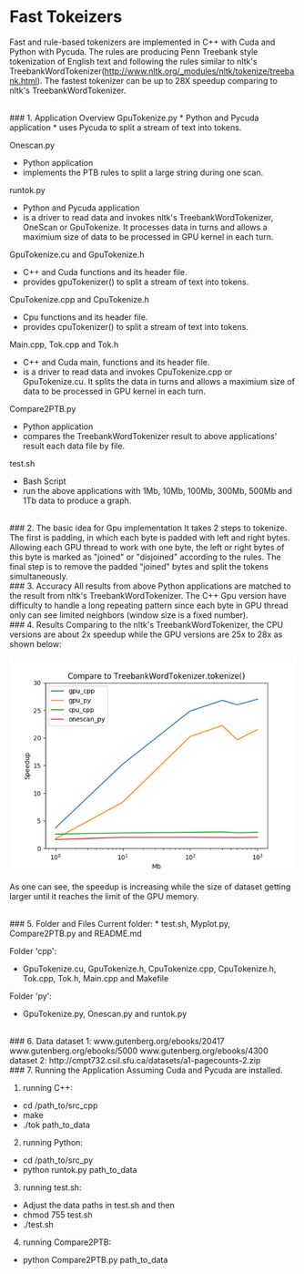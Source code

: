 # Fast Tokeizers
Fast and rule-based tokenizers are implemented in C++ with Cuda and Python with Pycuda. The rules are producing Penn Treebank style tokenization of English text and following the rules similar to nltk's TreebankWordTokenizer(http://www.nltk.org/_modules/nltk/tokenize/treebank.html). The fastest tokenizer can be up to 28X speedup comparing to nltk's TreebankWordTokenizer.

<br> 
### 1. Application Overview
GpuTokenize.py
  * Python and Pycuda application
  * uses Pycuda to split a stream of text into tokens.

Onescan.py
  * Python application	
  * implements the PTB rules to split a large string during one scan.

runtok.py
  * Python and Pycuda application
  * is a driver to read data and invokes nltk's TreebankWordTokenizer, OneScan or GpuTokenize. It processes data in turns and allows a maximium size of data to be processed in GPU kernel in each turn.

GpuTokenize.cu and GpuTokenize.h
  * C++ and Cuda functions and its header file.
  * provides gpuTokenizer() to split a stream of text into tokens.

CpuTokenize.cpp and CpuTokenize.h
  * Cpu functions and its header file.	
  * provides cpuTokenizer() to split a stream of text into tokens.

Main.cpp, Tok.cpp and Tok.h
  * C++ and Cuda main, functions and its header file.
  * is a driver to read data and invokes CpuTokenize.cpp or GpuTokenize.cu. It splits the data in turns and allows a maximium size of data to be processed in GPU kernel in each turn.

Compare2PTB.py
  * Python application	
  * compares the TreebankWordTokenizer result to above applications' result each data file by file.

test.sh
  * Bash Script	
  * run the above applications with 1Mb, 10Mb, 100Mb, 300Mb, 500Mb and 1Tb data to produce a graph.

<br>
### 2. The basic idea for Gpu implementation
It takes 2 steps to tokenize. The first is padding, in which each byte is padded with left and right bytes. Allowing each GPU thread to work with one byte, the left or right bytes of this byte is marked as "joined" or "disjoined" according to the rules.
The final step is to remove the padded "joined" bytes and split the tokens simultaneously.
 
<br>
### 3. Accuracy
All results from above Python applications are matched to the result from nltk's TreebankWordTokenizer. The C++ Gpu version have difficulty to handle a long repeating pattern since each byte in GPU thread only can see limited neighbors (window size is a fixed number).

<br>
### 4. Results
Comparing to the nltk's TreebankWordTokenizer, the CPU versions are about 2x speedup while the GPU versions are 25x to 28x as shown below:

![alt text](figure_1.png)

As one can see, the speedup is increasing while the size of dataset getting larger until it reaches the limit of the GPU memory.

<br>
### 5. Folder and Files
Current folder:
  * test.sh, Myplot.py, Compare2PTB.py and README.md
  
Folder 'cpp':
  * GpuTokenize.cu, GpuTokenize.h, CpuTokenize.cpp, CpuTokenize.h, Tok.cpp, Tok.h, Main.cpp and Makefile
  
Folder 'py':
  * GpuTokenize.py, Onescan.py and runtok.py

<br>
### 6. Data
dataset 1: www.gutenberg.org/ebooks/20417 www.gutenberg.org/ebooks/5000 www.gutenberg.org/ebooks/4300  
dataset 2: http://cmpt732.csil.sfu.ca/datasets/a1-pagecounts-2.zip

<br>
### 7. Running the Application
Assuming Cuda and Pycuda are installed. 

1) running C++:
  * cd /path_to/src_cpp
  * make
  * ./tok path_to_data
   
2) running Python:
  * cd /path_to/src_py
  * python runtok.py path_to_data

3) running test.sh:
  * Adjust the data paths in test.sh and then
  * chmod 755 test.sh
  * ./test.sh

4) running Compare2PTB:
  * python Compare2PTB.py path_to_data 

